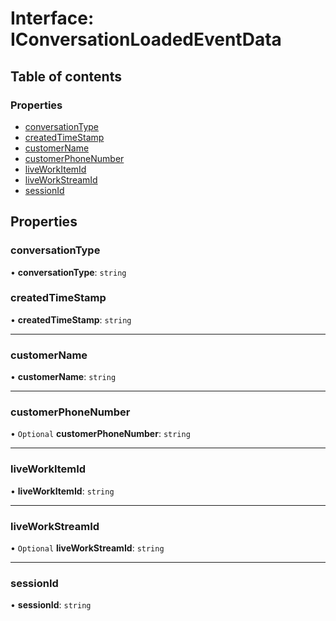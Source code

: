 # Interface: IConversationLoadedEventData

## Table of contents

### Properties

-   [conversationType](IConversationLoadedEventData.md#conversationtype)
-   [createdTimeStamp](IConversationLoadedEventData.md#createdtimestamp)
-   [customerName](IConversationLoadedEventData.md#customername)
-   [customerPhoneNumber](IConversationLoadedEventData.md#customerphonenumber)
-   [liveWorkItemId](IConversationLoadedEventData.md#liveworkitemid)
-   [liveWorkStreamId](IConversationLoadedEventData.md#liveworkstreamid)
-   [sessionId](IConversationLoadedEventData.md#sessionid)

## Properties

### conversationType

• **conversationType**: `string`


### createdTimeStamp

• **createdTimeStamp**: `string`


---

### customerName

• **customerName**: `string`



---

### customerPhoneNumber

• `Optional` **customerPhoneNumber**: `string`



---

### liveWorkItemId

• **liveWorkItemId**: `string`



---

### liveWorkStreamId

• `Optional` **liveWorkStreamId**: `string`



---

### sessionId

• **sessionId**: `string`



